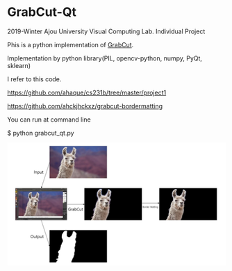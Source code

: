 # GrabCut-Qt

2019-Winter Ajou University Visual Computing Lab. Individual Project

Phis is a python implementation of [GrabCut](http://cvg.ethz.ch/teaching/cvl/2012/grabcut-siggraph04.pdf).

Implementation by python library(PIL, opencv-python, numpy, PyQt, sklearn)

I refer to this code. 

https://github.com/ahaque/cs231b/tree/master/project1

https://github.com/ahckjhckxz/grabcut-bordermatting



You can run at command line

$ python grabcut_qt.py

![image](images/desc.jpg)